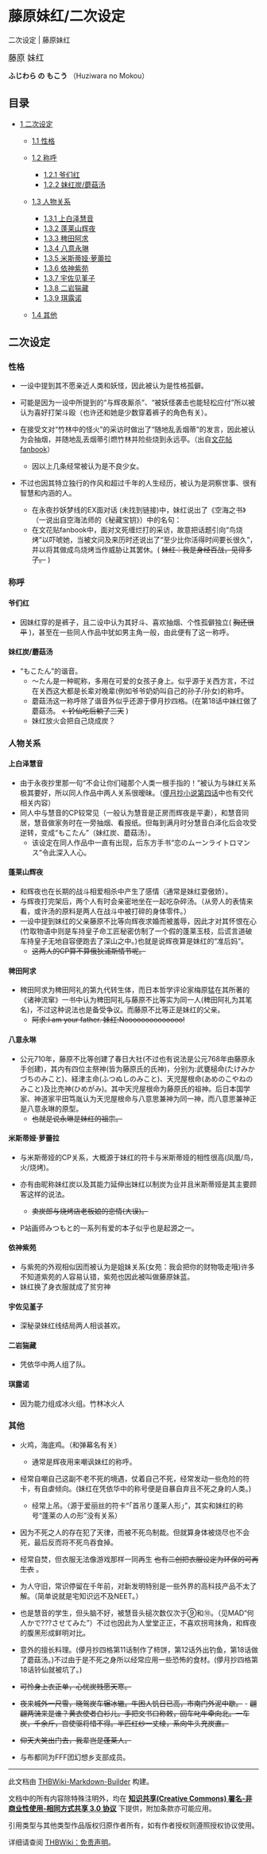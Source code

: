 # 藤原妹红/二次设定

<!-- source html: G:\repos\THBWiki-Markdown-Builder\THBWikiMarkdown\Temp\main\1\12\ns0%3A%E8%97%A4%E5%8E%9F%E5%A6%B9%E7%BA%A2%2F%E4%BA%8C%E6%AC%A1%E8%AE%BE%E5%AE%9A.html -->

二次设定 | 藤原妹红

  
<big>藤原 妹红</big>  

 **ふじわら の もこう** （Huziwara no Mokou）
  

## 目录

- [1 二次设定](#二次设定)

  - [1.1 性格](#性格)
  - [1.2 称呼](#称呼)

    - [1.2.1 爷们红](#爷们红)
    - [1.2.2 妹红炭/蘑菇汤](#妹红炭/蘑菇汤)



  - [1.3 人物关系](#人物关系)

    - [1.3.1 上白泽慧音](#上白泽慧音)
    - [1.3.2 蓬莱山辉夜](#蓬莱山辉夜)
    - [1.3.3 稗田阿求](#稗田阿求)
    - [1.3.4 八意永琳](#八意永琳)
    - [1.3.5 米斯蒂娅·萝蕾拉](#米斯蒂娅·萝蕾拉)
    - [1.3.6 依神紫苑](#依神紫苑)
    - [1.3.7 宇佐见堇子](#宇佐见堇子)
    - [1.3.8 二岩猯藏](#二岩猯藏)
    - [1.3.9 琪露诺](#琪露诺)



  - [1.4 其他](#其他)







## 二次设定
### 性格
- 一设中提到其不愿亲近人类和妖怪，因此被认为是性格孤僻。
- 可能是因为一设中所提到的“与辉夜厮杀”、“被妖怪袭击也能轻松应付”所以被认为喜好打架斗殴（也许还和她是少数穿着裤子的角色有关）。
- 在接受文对“竹林中的怪火”的采访时做出了“随地乱丢烟蒂”的发言，因此被认为会抽烟，并随地乱丢烟蒂引燃竹林并险些烧到永远亭。（出自[文花帖fanbook](./东方文花帖（书籍）-藤原妹红.md)）
  - 因以上几条经常被认为是不良少女。

- 不过也因其特立独行的作风和超过千年的人生经历，被认为是洞察世事、很有智慧和内涵的人。
  - 在永夜抄妖梦线的EX面对话 (未找到链接)中，妹红说出了《空海之书》（一说出自空海法师的《秘藏宝钥》）中的名句：<unsupported html=blockquote>
  - 在文花贴fanbook中，面对文死缠烂打的采访，故意把话题引向“鸟烧烤”以吓唬她，当被文问及来历时还说出了“至少比你活得时间要长很久”，并以将其做成鸟烧烤当作威胁让其罢休。( ~~妹红：我是身经百战，见得多了。~~ )


### 称呼
#### 爷们红
- 因妹红穿的是裤子，且二设中认为其好斗、喜欢抽烟、个性孤僻独立( ~~胸还很平~~ )，甚至在一些同人作品中犹如男主角一般，由此便有了这一称呼。

#### 妹红炭/蘑菇汤
- “もこたん”的谐音。
  - ～たん是一种昵称，多用在可爱的女孩子身上。似乎源于关西方言，不过在关西这大都是长辈对晚辈(例如爷爷奶奶叫自己的孙子/孙女)的称呼。
  - 蘑菇汤这一称呼除了谐音外似乎还源于儚月抄四格。(在第18话中妹红做了蘑菇汤。 ~~←铃仙吃后躺了三天~~ )
  - 妹红放火会把自己烧成炭？


### 人物关系
#### 上白泽慧音
- 由于永夜抄里那一句“不会让你们碰那个人类一根手指的！”被认为与妹红关系极其要好，所以同人作品中两人关系很暧昧。（[儚月抄小说第四话](./东方儚月抄_～_Cage_in_Lunatic_Runagate.-第四话.md)中也有交代相关内容）
- 同人中与慧音的CP较常见（一般认为慧音是正房而辉夜是平妻），和慧音同居，慧音做家务时在一旁抽烟、看报纸。但每到满月时分慧音白泽化后会攻受逆转，变成“もこたん”（妹红炭、蘑菇汤）。
  - 该设定在同人作品中一直有出现，后东方手书“恋のムーンライトロマンス”令此深入人心。


#### 蓬莱山辉夜
- 和辉夜也在长期的战斗相爱相杀中产生了感情（通常是妹红耍傲娇）。
- 与辉夜打完架后，两个人有时会亲密地坐在一起吃杂碎汤。（从旁人的表情来看，或许汤的原料是两人在战斗中被打碎的身体零件。）
- 一设中提到妹红的父亲藤原不比等向辉夜求婚而被羞辱，因此才对其怀恨在心(竹取物语中则是车持皇子命工匠秘密仿制了一个假的蓬莱玉枝，后谎言道破车持皇子无地自容便跑去了深山之中。)也就是说辉夜算是妹红的“准后妈”。
  -  ~~这两人的CP算不算俄狄浦斯情节呢。~~ 


#### 稗田阿求
- 稗田阿求为稗田阿礼的第九代转生体，而日本哲学评论家梅原猛在其所著的《诸神流窜》一书中认为稗田阿礼与藤原不比等实为同一人(稗田阿礼为其笔名)，不过这种说法也是备受争议。而藤原不比等正是妹红的父亲。
  -  ~~阿求:I am your father. 妹红:Noooooooooooooo!~~ 


#### 八意永琳
- 公元710年，藤原不比等创建了春日大社(不过也有说法是公元768年由藤原永手创建)，其内有四位主祭神(皆为藤原氏的氏神)，分别为:武甕槌命(たけみかづちのみこと)、経津主命(ふつぬしのみこと)、天児屋根命(あめのこやねのみこと)及比売神(ひめがみ)。其中天児屋根命为藤原氏的祖神。后日本国学家、神道家平田笃胤认为天児屋根命与八意思兼神为同一神，而八意思兼神正是八意永琳的原型。
  -  ~~也就是说永琳是妹红的祖宗。~~ 


#### 米斯蒂娅·萝蕾拉
- 与米斯蒂娅的CP关系，大概源于妹红的符卡与米斯蒂娅的相性很高(凤凰/鸟，火/烧烤)。
- 亦有由昵称妹红炭以及其能力延伸出妹红以制炭为业并且米斯蒂娅是其主要顾客这样的说法。
  -  ~~卖炭郎与烧烤店老板娘的恋情(大误)。~~ 

- P站画师みつもと的一系列有爱的本子似乎也是起源之一。

#### 依神紫苑
- 与紫苑的外观相似因而被认为是姐妹关系(女苑：我会把你的财物吸走哦)许多不知道紫苑的人容易认错，紫苑也因此被叫做藤原妹蓝。
- 妹红换了身衣服就成了贫穷神

#### 宇佐见堇子
- 深秘录妹红线结局两人相谈甚欢。

#### 二岩猯藏
- 凭依华中两人组了队。

#### 琪露诺
- 因为能力组成冰火组。竹林冰火人

### 其他
- 火鸡，海底鸡。（和弹幕名有关）
  - 通常是辉夜用来嘲讽妹红的称呼。

- 经常自嘲自己这副不老不死的境遇，仗着自己不死，经常发动一些危险的符卡，有自虐倾向。(妹红在凭依华中的称号便是自暴自弃且不死之身的人类。)
  - 经常上吊。（源于爱丽丝的符卡“「首吊り蓬莱人形」”，其实和妹红的称号“蓬莱の人の形”没有关系）

- 因为不死之人的存在犯了天律，而被不死鸟制裁。但就算身体被烧尽也不会死，最后反而将不死鸟吞食掉。
- 经常自焚，但衣服无法像游戏那样一同再生 ~~也有二创把衣服设定为环保的可再生衣~~ 。
- 为人守旧，常识停留在千年前，对新发明特别是一些外界的高科技产品不太了解。（简单说就是宅知识远不及NEET。）
- 也是慧音的学生，但头脑不好，被慧音头槌次数仅次于⑨和⑩。（见MAD“何人かで???させてみた”）不过也因此为人堂堂正正，不喜欢拐弯抹角，和辉夜的腹黑形成鲜明对比。
- 意外的擅长料理。(儚月抄四格第11话制作了柿饼，第12话外出钓鱼，第18话做了蘑菇汤。)不过由于是不死之身所以经常应用一些恐怖的食材。(儚月抄四格第18话铃仙就被坑了。)
-  ~~可怜身上衣正单，心忧炭贱愿天寒。~~ 
  -  ~~夜来城外一尺雪，晓驾炭车辗冰辙。牛困人饥日已高，市南门外泥中歇。~~ 
    -  ~~翩翩两骑来是谁？黄衣使者白衫儿。手把文书口称敕，回车叱牛牵向北。一车炭，千余斤，宫使驱将惜不得。半匹红纱一丈绫，系向牛头充炭直。~~ 


-  ~~仰天大笑出门去，我辈岂是蓬莱人。~~ 
- 与布都同为FFF团幻想乡支部成员。





---

此文档由 [THBWiki-Markdown-Builder](https://github.com/Delsin-Yu/THBWiki-Markdown-Builder) 构建。

文档中的所有内容除特殊注明外，均在 [**知识共享(Creative Commons) 署名-非商业性使用-相同方式共享 3.0 协议**](https://creativecommons.org/licenses/by-sa/3.0/deed.zh-hans) 下提供，附加条款亦可能应用。

引用类型与其他类型作品版权归原作者所有，如有作者授权则遵照授权协议使用。

详细请查阅 [THBWiki：免责声明](https://thbwiki.cc/THBWiki:%E5%85%8D%E8%B4%A3%E5%A3%B0%E6%98%8E)。

